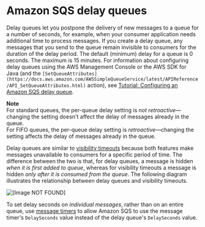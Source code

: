 # Amazon SQS delay queues<a name="sqs-delay-queues"></a>

Delay queues let you postpone the delivery of new messages to a queue for a number of seconds, for example, when your consumer application needs additional time to process messages\. If you create a delay queue, any messages that you send to the queue remain invisible to consumers for the duration of the delay period\. The default \(minimum\) delay for a queue is 0 seconds\. The maximum is 15 minutes\. For information about configuring delay queues using the AWS Management Console or the AWS SDK for Java \(and the `[SetQueueAttributes](https://docs.aws.amazon.com/AWSSimpleQueueService/latest/APIReference/API_SetQueueAttributes.html)` action\), see [Tutorial: Configuring an Amazon SQS delay queue](sqs-configure-delay-queue.md)\.

**Note**  
For standard queues, the per\-queue delay setting is *not retroactive*—changing the setting doesn't affect the delay of messages already in the queue\.  
For FIFO queues, the per\-queue delay setting is *retroactive*—changing the setting affects the delay of messages already in the queue\.

Delay queues are similar to [visibility timeouts](sqs-visibility-timeout.md) because both features make messages unavailable to consumers for a specific period of time\. The difference between the two is that, for delay queues, a message is hidden *when it is first added to queue*, whereas for visibility timeouts a message is hidden *only after it is consumed from the queue*\. The following diagram illustrates the relationship between delay queues and visibility timeouts\. 

![\[Image NOT FOUND\]](http://docs.aws.amazon.com/AWSSimpleQueueService/latest/SQSDeveloperGuide/images/sqs-delay-queues-diagram.png)

To set delay seconds on *individual messages*, rather than on an entire queue, use [message timers](sqs-message-timers.md) to allow Amazon SQS to use the message timer's `DelaySeconds` value instead of the delay queue's `DelaySeconds` value\.